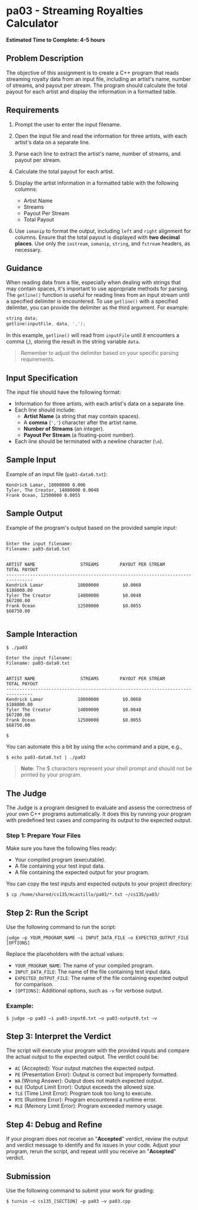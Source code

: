 # pa03 - Streaming Royalties Calculator

**Estimated Time to Complete: 4-5 hours**

## Problem Description

The objective of this assignment is to create a C++ program that reads streaming royalty data from an input file, including an artist's name, number of streams, and payout per stream. The program should calculate the total payout for each artist and display the information in a formatted table.

## Requirements

1. Prompt the user to enter the input filename.
2. Open the input file and read the information for three artists, with each artist's data on a separate line.
3. Parse each line to extract the artist's name, number of streams, and payout per stream.
4. Calculate the total payout for each artist.
5. Display the artist information in a formatted table with the following columns:
    - Artist Name
    - Streams 
    - Payout Per Stream
    - Total Payout

6. Use ``iomanip`` to format the output, including ``left`` and ``right`` alignment for columns. Ensure that the total payout is displayed with **two decimal places**.
Use only the ``iostream``, ``iomanip``, ``string``, and ``fstream`` headers, as necessary.

## Guidance

When reading data from a file, especially when dealing with strings that may contain spaces, it's important to use appropriate methods for parsing. The ``getline()`` function is useful for reading lines from an input stream until a specified delimiter is encountered.
To use ``getline()`` with a specified delimiter, you can provide the delimiter as the third argument. 
For example:

```c++ 
string data;
getline(inputFile, data, ',');
```

In this example, ``getline()`` will read from ``inputFile`` until it encounters a comma (,), storing the result in the string variable ``data``.

> Remember to adjust the delimiter based on your specific parsing requirements.

## Input Specification

The input file should have the following format:
- Information for three artists, with each artist's data on a separate line.
- Each line should include:
    - **Artist Name** (a string that may contain spaces).
    - A **comma** (``','``) character after the artist name.
    - **Number of Streams** (an integer).
    - **Payout Per Stream** (a floating-point number).
- Each line should be terminated with a newline character (``\n``).


## Sample Input

Example of an input file (``pa03-data0.txt``):

```
Kendrick Lamar, 18000000 0.006
Tyler, The Creator, 14000000 0.0048
Frank Ocean, 12500000 0.0055
```

## Sample Output

Example of the program's output based on the provided sample input:

```

Enter the input filename: 
Filename: pa03-data0.txt


ARTIST NAME                 STREAMS        PAYOUT PER STREAM        TOTAL PAYOUT
--------------------------------------------------------------------------------
Kendrick Lamar             18000000         $0.0060                   $108000.00
Tyler The Creator          14000000         $0.0048                   $67200.00
Frank Ocean                12500000         $0.0055                   $68750.00


```

## Sample Interaction

```
$ ./pa03

Enter the input filename: 
Filename: pa03-data0.txt


ARTIST NAME                 STREAMS        PAYOUT PER STREAM        TOTAL PAYOUT
--------------------------------------------------------------------------------
Kendrick Lamar             18000000         $0.0060                   $108000.00
Tyler The Creator          14000000         $0.0048                   $67200.00
Frank Ocean                12500000         $0.0055                   $68750.00

$
```
You can automate this a bit by using the ``echo`` command and a pipe,
e.g.,

```
$ echo pa03-data0.txt | ./pa03
```
> **Note**: The $ characters represent your shell prompt and should not be printed by your program.

## The Judge

The Judge is a program designed to evaluate and assess the correctness of your own C++ programs automatically. It does this by running your program with predefined test cases and comparing its output to the expected output.

### Step 1: Prepare Your Files
Make sure you have the following files ready:

- Your compiled program (executable).
- A file containing your test input data.
- A file containing the expected output for your program.

You can copy the test inputs and expected outputs to your project directory:

```
$ cp /home/shared/cs135/mcastillo/pa03/*.txt ~/cs135/pa03/
```

## Step 2: Run the Script
Use the following command to run the script:

```
judge —p YOUR_PROGRAM_NAME —i INPUT_DATA_FILE —o EXPECTED_OUTPUT_FILE [OPTIONS]
```

Replace the placeholders with the actual values:

- ``YOUR_PROGRAM_NAME``: The name of your compiled program.
- ``INPUT_DATA_FILE``: The name of the file containing test input data.
- ``EXPECTED_OUTPUT_FILE``: The name of the file containing expected output for comparison.
- ``[OPTIONS]``: Additional options, such as ``-v`` for verbose output.

### Example:

```
$ judge —p pa03 —i pa03-input0.txt —o pa03-output0.txt —v
```

## Step 3: Interpret the Verdict

The script will execute your program with the provided inputs and compare the actual output to the expected output. The verdict could be:

- ``AC`` (Accepted): Your output matches the expected output.
- ``PE`` (Presentation Error): Output is correct but improperly formatted.
- ``WA`` (Wrong Answer): Output does not match expected output.
- ``OLE`` (Output Limit Error): Output exceeds the allowed size.
- ``TLE`` (Time Limit Error): Program took too long to execute.
- ``RTE`` (Runtime Error): Program encountered a runtime error.
- ``MLE`` (Memory Limit Error): Program exceeded memory usage.

## Step 4: Debug and Refine
If your program does not receive an "**Accepted**" verdict, review the output and verdict message to identify and fix issues in your code. Adjust your program, rerun the script, and repeat until you receive an "**Accepted**" verdict.


## Submission

Use the following command to submit your work for grading:

```
$ turnin —c cs135_[SECTION] —p pa03 —v pa03.cpp
```